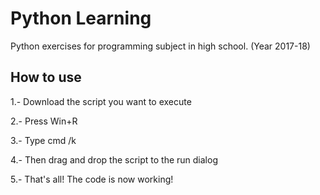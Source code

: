 # Python Learning
 Python exercises for programming subject in high school. (Year 2017-18)

## How to use
1.- Download the script you want to execute

2.- Press Win+R

3.- Type cmd /k

4.- Then drag and drop the script to the run dialog

5.- That's all! The code is now working!
